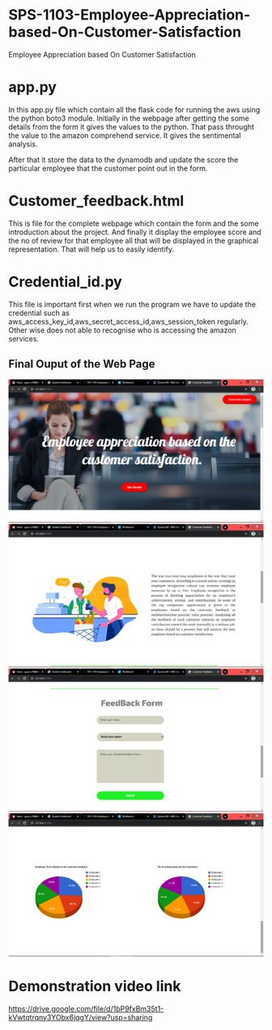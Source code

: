 # SPS-1103-Employee-Appreciation-based-On-Customer-Satisfaction
Employee Appreciation based On Customer Satisfaction

# app.py
In this app.py file which contain all the flask code for running the aws using the python boto3 module. Initially in the webpage after getting the some details from the form it 
gives the values to the python. That pass throught the value to the amazon comprehend service. It gives the sentimental analysis.

After that it store the data to the dynamodb and update the score the particular employee that the customer point out in the form. 
# Customer_feedback.html
This is file for the complete webpage which contain the form and the some introduction about the project. And finally it display the employee score and the no of review for that employee all that will be displayed in the graphical representation. That will help us to easily identify. 

# Credential_id.py
This file is important first when we run the program we have to update the credential such as aws_access_key_id,aws_secret_access_id,aws_session_token regularly. Other wise does not able to recognise who is accessing the amazon services. 
## Final Ouput of the Web Page
![](static/output1.png)
![](static/output2.png)
![](static/output3.png)
![](static/output4.png)

# Demonstration video link

https://drive.google.com/file/d/1bP9fxBm35t1-kVwtqtrqny3YObx6jqgY/view?usp=sharing

